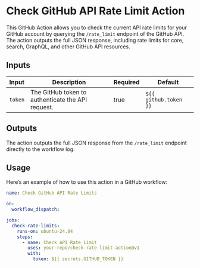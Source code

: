 # Check GitHub API Rate Limit Action

This GitHub Action allows you to check the current API rate limits for your GitHub account by querying the `/rate_limit` endpoint of the GitHub API. The action outputs the full JSON response, including rate limits for core, search, GraphQL, and other GitHub API resources.

## Inputs

| Input  | Description | Required | Default |
|--------|-------------|----------|---------|
| `token` | The GitHub token to authenticate the API request. | true | `${{ github.token }}` |

## Outputs

The action outputs the full JSON response from the `/rate_limit` endpoint directly to the workflow log.

## Usage

Here’s an example of how to use this action in a GitHub workflow:

```yaml
name: Check GitHub API Rate Limits

on:
  workflow_dispatch:

jobs:
  check-rate-limits:
    runs-on: ubuntu-24.04
    steps:
      - name: Check API Rate Limit
        uses: your-repo/check-rate-limit-action@v1
        with:
          token: ${{ secrets.GITHUB_TOKEN }}